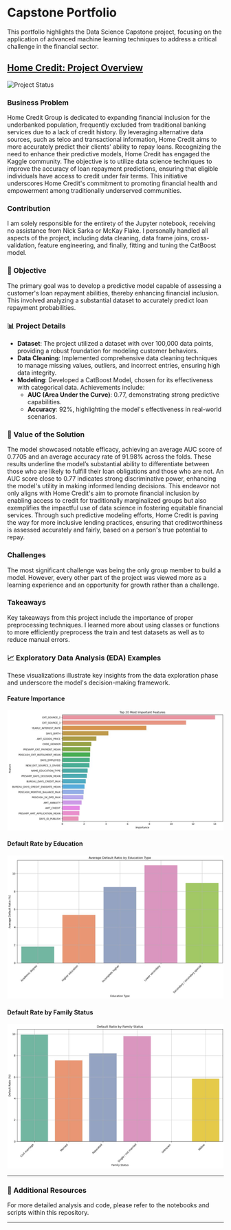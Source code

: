# Capstone Portfolio

This portfolio highlights the Data Science Capstone project, focusing on the application of advanced machine learning techniques to address a critical challenge in the financial sector.

## [Home Credit: Project Overview](https://github.com/SamRobinson123/Capstone_Portfolio/blob/main/HomeCreditModel_Final.ipynb)
![Project Status](https://img.shields.io/badge/status-complete-green.svg)

### Business Problem
Home Credit Group is dedicated to expanding financial inclusion for the underbanked population, frequently excluded from traditional banking services due to a lack of credit history. By leveraging alternative data sources, such as telco and transactional information, Home Credit aims to more accurately predict their clients' ability to repay loans. Recognizing the need to enhance their predictive models, Home Credit has engaged the Kaggle community. The objective is to utilize data science techniques to improve the accuracy of loan repayment predictions, ensuring that eligible individuals have access to credit under fair terms. This initiative underscores Home Credit's commitment to promoting financial health and empowerment among traditionally underserved communities.

### Contribution
I am solely responsible for the entirety of the Jupyter notebook, receiving no assistance from Nick Sarka or McKay Flake. I personally handled all aspects of the project, including data cleaning, data frame joins, cross-validation, feature engineering, and finally, fitting and tuning the CatBoost model.

### 🎯 Objective
The primary goal was to develop a predictive model capable of assessing a customer's loan repayment abilities, thereby enhancing financial inclusion. This involved analyzing a substantial dataset to accurately predict loan repayment probabilities.

### 📊 Project Details
- **Dataset**: The project utilized a dataset with over 100,000 data points, providing a robust foundation for modeling customer behaviors.
- **Data Cleaning**: Implemented comprehensive data cleaning techniques to manage missing values, outliers, and incorrect entries, ensuring high data integrity.
- **Modeling**: Developed a CatBoost Model, chosen for its effectiveness with categorical data. Achievements include:
  - **AUC (Area Under the Curve)**: 0.77, demonstrating strong predictive capabilities.
  - **Accuracy**: 92%, highlighting the model's effectiveness in real-world scenarios.

### 🚀 Value of the Solution
The model showcased notable efficacy, achieving an average AUC score of 0.7705 and an average accuracy rate of 91.98% across the folds. These results underline the model’s substantial ability to differentiate between those who are likely to fulfill their loan obligations and those who are not. An AUC score close to 0.77 indicates strong discriminative power, enhancing the model's utility in making informed lending decisions. This endeavor not only aligns with Home Credit's aim to promote financial inclusion by enabling access to credit for traditionally marginalized groups but also exemplifies the impactful use of data science in fostering equitable financial services. Through such predictive modeling efforts, Home Credit is paving the way for more inclusive lending practices, ensuring that creditworthiness is assessed accurately and fairly, based on a person's true potential to repay.

### Challenges
The most significant challenge was being the only group member to build a model. However, every other part of the project was viewed more as a learning experience and an opportunity for growth rather than a challenge.

### Takeaways
Key takeaways from this project include the importance of proper preprocessing techniques. I learned more about using classes or functions to more efficiently preprocess the train and test datasets as well as to reduce manual errors.

### 📈 Exploratory Data Analysis (EDA) Examples
These visualizations illustrate key insights from the data exploration phase and underscore the model's decision-making framework.

#### Feature Importance
![Feature Rank](https://raw.githubusercontent.com/SamRobinson123/Capstone_Portfolio/main/images/Capture.JPG "Feature Rank")

#### Default Rate by Education
![Default Rate by Education](https://raw.githubusercontent.com/SamRobinson123/Capstone_Portfolio/main/images/deafult%20rate%20by%20education.JPG "Default Rate by Education")

#### Default Rate by Family Status
![Default Rate by Family Status](https://raw.githubusercontent.com/SamRobinson123/Capstone_Portfolio/main/images/default%20rate%20by%20family%20status.JPG "Default Rate by Family Status")

---

### 📝 Additional Resources
For more detailed analysis and code, please refer to the notebooks and scripts within this repository.

---
